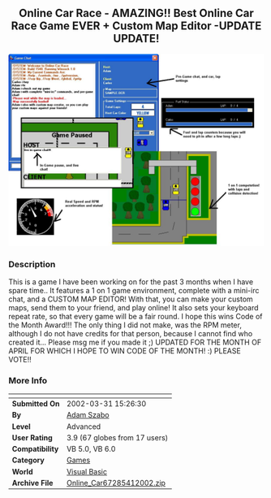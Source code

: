 ﻿<div align="center">

## Online Car Race \- AMAZING\!\! Best Online Car Race Game EVER \+ Custom Map Editor \-UPDATE UPDATE\!

<img src="PIC20024103392285.JPG">
</div>

### Description

This is a game I have been working on for the past 3 months when I have spare time.. It features a 1 on 1 game environment, complete with a mini-irc chat, and a CUSTOM MAP EDITOR! With that, you can make your custom maps, send them to your friend, and play online! It also sets your keyboard repeat rate, so that every game will be a fair round. I hope this wins Code of the Month Award!!! The only thing I did not make, was the RPM meter, although I do not have credits for that person, because I cannot find who created it... Please msg me if you made it ;) UPDATED FOR THE MONTH OF APRIL FOR WHICH I HOPE TO WIN CODE OF THE MONTH! :) PLEASE VOTE!!
 
### More Info
 


<span>             |<span>
---                |---
**Submitted On**   |2002-03-31 15:26:30
**By**             |[Adam Szabo](https://github.com/Planet-Source-Code/PSCIndex/blob/master/ByAuthor/adam-szabo.md)
**Level**          |Advanced
**User Rating**    |3.9 (67 globes from 17 users)
**Compatibility**  |VB 5\.0, VB 6\.0
**Category**       |[Games](https://github.com/Planet-Source-Code/PSCIndex/blob/master/ByCategory/games__1-38.md)
**World**          |[Visual Basic](https://github.com/Planet-Source-Code/PSCIndex/blob/master/ByWorld/visual-basic.md)
**Archive File**   |[Online\_Car67285412002\.zip](https://github.com/Planet-Source-Code/adam-szabo-online-car-race-amazing-best-online-car-race-game-ever-custom-map-editor-update__1-33272/archive/master.zip)








